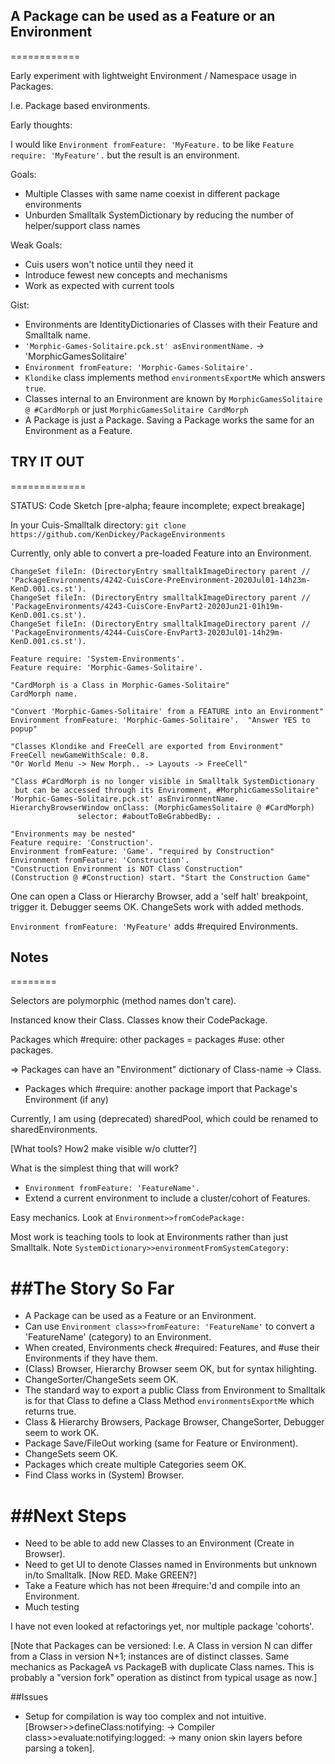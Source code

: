 ## A Package can be used as a Feature or an Environment
============

Early experiment with lightweight Environment / Namespace usage in Packages.

I.e. Package based environments.

Early thoughts:

I would like ```Environment fromFeature: 'MyFeature.``` to be like ```Feature require: 'MyFeature'.``` but the result is an environment.

Goals: 
- Multiple Classes with same name coexist in different package environments
- Unburden Smalltalk SystemDictionary by reducing the number of helper/support class names

Weak Goals: 
- Cuis users won't notice until they need it
- Introduce fewest new concepts and mechanisms
- Work as expected with current tools

Gist:
- Environments are IdentityDictionaries of Classes with their Feature and Smalltalk name.
- ```'Morphic-Games-Solitaire.pck.st' asEnvironmentName.``` -> 'MorphicGamesSolitaire'
- ```Environment fromFeature: 'Morphic-Games-Solitaire'.```
- ```Klondike``` class implements method ```environmentsExportMe``` which answers ```true```.
- Classes internal to an Environment are known by ```MorphicGamesSolitaire @ #CardMorph``` or just ```MorphicGamesSolitaire CardMorph```
- A Package is just a Package.  Saving a Package works the same for an Environment as a Feature.

## TRY IT OUT
=============

STATUS: Code Sketch [pre-alpha; feaure incomplete; expect breakage]

In your Cuis-Smalltalk directory:
```git clone https://github.com/KenDickey/PackageEnvironments```

Currently, only able to convert a pre-loaded Feature into an Environment.

````smalltalk
ChangeSet fileIn: (DirectoryEntry smalltalkImageDirectory parent // 'PackageEnvironments/4242-CuisCore-PreEnvironment-2020Jul01-14h23m-KenD.001.cs.st').
ChangeSet fileIn: (DirectoryEntry smalltalkImageDirectory parent // 'PackageEnvironments/4243-CuisCore-EnvPart2-2020Jun21-01h19m-KenD.001.cs.st').
ChangeSet fileIn: (DirectoryEntry smalltalkImageDirectory parent // 'PackageEnvironments/4244-CuisCore-EnvPart3-2020Jul01-14h29m-KenD.001.cs.st').

Feature require: 'System-Environments'.
Feature require: 'Morphic-Games-Solitaire'.

"CardMorph is a Class in Morphic-Games-Solitaire"
CardMorph name.

"Convert 'Morphic-Games-Solitaire' from a FEATURE into an Environment"
Environment fromFeature: 'Morphic-Games-Solitaire'.  "Answer YES to popup"

"Classes Klondike and FreeCell are exported from Environment"
FreeCell newGameWithScale: 0.8. 
"Or World Menu -> New Morph.. -> Layouts -> FreeCell"

"Class #CardMorph is no longer visible in Smalltalk SystemDictionary
 but can be accessed through its Enviromment, #MorphicGamesSolitaire"
'Morphic-Games-Solitaire.pck.st' asEnvironmentName.
HierarchyBrowserWindow onClass: (MorphicGamesSolitaire @ #CardMorph)
		       selector: #aboutToBeGrabbedBy: .

"Environments may be nested"
Feature require: 'Construction'.
Environment fromFeature: 'Game'. "required by Construction"
Environment fromFeature: 'Construction'.
"Construction Environment is NOT Class Construction"
(Construction @ #Construction) start. "Start the Construction Game"

````

One can open a Class or Hierarchy Browser, add a 'self halt' breakpoint, trigger it.  Debugger seems OK.  ChangeSets work with added methods.

```Environment fromFeature: 'MyFeature'``` adds #required Environments.


## Notes
========

Selectors are polymorphic (method names don't care).

Instanced know their Class.  Classes know their CodePackage.

Packages which #require: other packages = packages #use: other packages.

=> Packages can have an "Environment" dictionary of Class-name -> Class.

- Packages which #require: another package import that Package's Environment (if any)

Currently, I am using (deprecated) sharedPool, which could be renamed to sharedEnvironments.


[What tools?  How2 make visible w/o clutter?]

What is the simplest thing that will work?

- ```Environment fromFeature: 'FeatureName'.```
- Extend a current environment to include a cluster/cohort of Features.

Easy mechanics.  Look at ```Environment>>fromCodePackage:```

Most work is teaching tools to look at Environments rather than just Smalltalk.  Note ```SystemDictionary>>environmentFromSystemCategory:```

##The Story So Far
==========
- A Package can be used as a Feature or an Environment.
- Can use ```Environment class>>fromFeature: 'FeatureName'``` to convert a 'FeatureName' (category) to an Environment.
- When created, Environments check #required: Features, and #use their Environments if they have them.
- (Class) Browser, Hierarchy Browser seem OK, but for syntax hilighting.
- ChangeSorter/ChangeSets seem OK.
- The standard way to export a public Class from Environment to Smalltalk is for that Class to define a Class Method ```environmentsExportMe``` which returns true.
- Class & Hierarchy Browsers, Package Browser, ChangeSorter, Debugger seem to work OK.
- Package Save/FileOut working (same for Feature or Environment).
- ChangeSets seem OK.
- Packages which create multiple Categories seem OK.
- Find Class works in (System) Browser.


##Next Steps
==========
- Need to be able to add new Classes to an Environment (Create in Browser).
- Need to get UI to denote Classes named in Environments but unknown in/to Smalltalk. [Now RED. Make GREEN?]
- Take a Feature which has not been #require:'d and compile into an Environment.
- Much testing

I have not even looked at refactorings yet, nor multiple package 'cohorts'.

[Note that Packages can be versioned: I.e. A Class in version N can differ from a Class in version N+1; instances are of distinct classes.  Same mechanics as PackageA vs PackageB with duplicate Class names.  This is probably a "version fork" operation as distinct from typical usage as now.]

##Issues
- Setup for compilation is way too complex and not intuitive. [Browser>>defineClass:notifying: -> Compiler class>>evaluate:notifying:logged: -> many onion skin layers before parsing a token].

